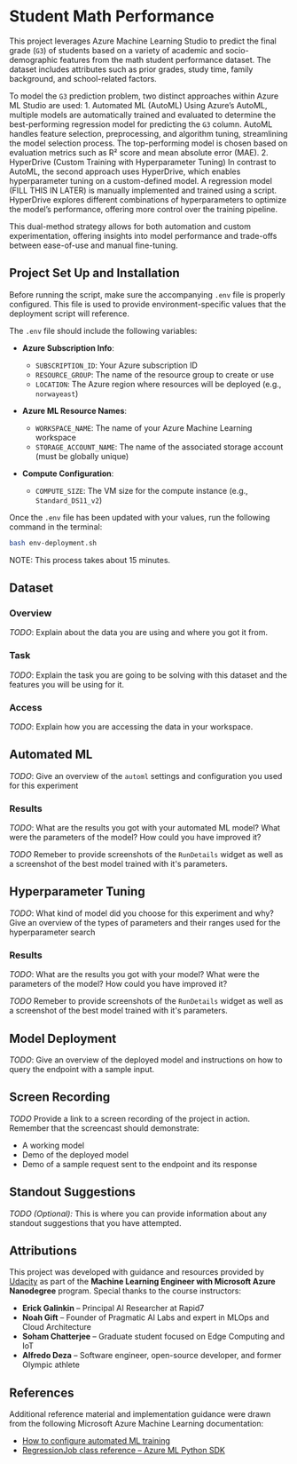 # Student Math Performance

This project leverages Azure Machine Learning Studio to predict the final grade (`G3`) of students based on a variety of academic and socio-demographic features from the math student performance dataset. The dataset includes attributes such as prior grades, study time, family background, and school-related factors.

To model the `G3` prediction problem, two distinct approaches within Azure ML Studio are used:
	1.	Automated ML (AutoML)
Using Azure’s AutoML, multiple models are automatically trained and evaluated to determine the best-performing regression model for predicting the `G3` column. AutoML handles feature selection, preprocessing, and algorithm tuning, streamlining the model selection process. The top-performing model is chosen based on evaluation metrics such as R² score and mean absolute error (MAE).
	2.	HyperDrive (Custom Training with Hyperparameter Tuning)
In contrast to AutoML, the second approach uses HyperDrive, which enables hyperparameter tuning on a custom-defined model. A regression model (FILL THIS IN LATER) is manually implemented and trained using a script. HyperDrive explores different combinations of hyperparameters to optimize the model’s performance, offering more control over the training pipeline.

This dual-method strategy allows for both automation and custom experimentation, offering insights into model performance and trade-offs between ease-of-use and manual fine-tuning.


## Project Set Up and Installation

Before running the script, make sure the accompanying `.env` file is properly configured. This file is used to provide environment-specific values that the deployment script will reference.

The `.env` file should include the following variables:

- **Azure Subscription Info**:
  - `SUBSCRIPTION_ID`: Your Azure subscription ID
  - `RESOURCE_GROUP`: The name of the resource group to create or use
  - `LOCATION`: The Azure region where resources will be deployed (e.g., `norwayeast`)

- **Azure ML Resource Names**:
  - `WORKSPACE_NAME`: The name of your Azure Machine Learning workspace
  - `STORAGE_ACCOUNT_NAME`: The name of the associated storage account (must be globally unique)

- **Compute Configuration**:
  - `COMPUTE_SIZE`: The VM size for the compute instance (e.g., `Standard_DS11_v2`)

Once the `.env` file has been updated with your values, run the following command in the terminal:

```bash
bash env-deployment.sh
```

NOTE: This process takes about 15 minutes.

## Dataset

### Overview
*TODO*: Explain about the data you are using and where you got it from.

### Task
*TODO*: Explain the task you are going to be solving with this dataset and the features you will be using for it.

### Access
*TODO*: Explain how you are accessing the data in your workspace.

## Automated ML
*TODO*: Give an overview of the `automl` settings and configuration you used for this experiment

### Results
*TODO*: What are the results you got with your automated ML model? What were the parameters of the model? How could you have improved it?

*TODO* Remeber to provide screenshots of the `RunDetails` widget as well as a screenshot of the best model trained with it's parameters.

## Hyperparameter Tuning
*TODO*: What kind of model did you choose for this experiment and why? Give an overview of the types of parameters and their ranges used for the hyperparameter search


### Results
*TODO*: What are the results you got with your model? What were the parameters of the model? How could you have improved it?

*TODO* Remeber to provide screenshots of the `RunDetails` widget as well as a screenshot of the best model trained with it's parameters.

## Model Deployment
*TODO*: Give an overview of the deployed model and instructions on how to query the endpoint with a sample input.

## Screen Recording
*TODO* Provide a link to a screen recording of the project in action. Remember that the screencast should demonstrate:
- A working model
- Demo of the deployed  model
- Demo of a sample request sent to the endpoint and its response

## Standout Suggestions
*TODO (Optional):* This is where you can provide information about any standout suggestions that you have attempted.

## Attributions

This project was developed with guidance and resources provided by [Udacity](https://www.udacity.com/) as part of the **Machine Learning Engineer with Microsoft Azure Nanodegree** program. Special thanks to the course instructors:

- **Erick Galinkin** – Principal AI Researcher at Rapid7  
- **Noah Gift** – Founder of Pragmatic AI Labs and expert in MLOps and Cloud Architecture  
- **Soham Chatterjee** – Graduate student focused on Edge Computing and IoT  
- **Alfredo Deza** – Software engineer, open-source developer, and former Olympic athlete  
## References

Additional reference material and implementation guidance were drawn from the following Microsoft Azure Machine Learning documentation:

- [How to configure automated ML training](https://learn.microsoft.com/en-us/azure/machine-learning/how-to-configure-auto-train?view=azureml-api-2&tabs=python)
- [RegressionJob class reference – Azure ML Python SDK](https://learn.microsoft.com/en-us/python/api/azure-ai-ml/azure.ai.ml.automl.regressionjob?view=azure-python&utm_source=chatgpt.com)
